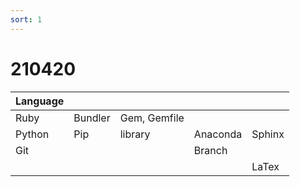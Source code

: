 ```yaml
---
sort: 1
---
```


# 210420

| Language    |   |  |  |  |
| ------- | -------- | ------- | ------- | ------- |
| Ruby | Bundler | Gem, Gemfile |  |  |
| Python | Pip | library | Anaconda | Sphinx |
| Git |  |  | Branch |  |
|  |  |  |  | LaTex | 
